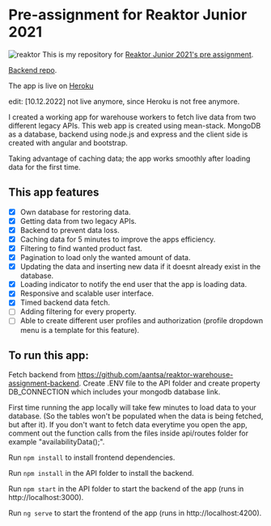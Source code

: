 # Pre-assignment for Reaktor Junior 2021
![reaktor](https://user-images.githubusercontent.com/49878974/99691154-94ccb400-2a91-11eb-9344-93f8cac0634d.png)
This is my repository for [Reaktor Junior 2021's pre assignment](https://www.reaktor.com/junior-dev-assignment/).

[Backend repo](https://github.com/aantsa/reaktor-warehouse-assignment-backend).

The app is live on [Heroku](https://reaktor-warehouse-assignment.herokuapp.com/)

edit: [10.12.2022] not live anymore, since Heroku is not free anymore.

I created a working app for warehouse workers to fetch live data from two different legacy APIs.
This web app is created using mean-stack. MongoDB as a database, backend using node.js and express and the client side is created with angular and bootstrap.

Taking advantage of caching data; the app works smoothly after loading data for the first time.

## This app features
- [x] Own database for restoring data.
- [x] Getting data from two legacy APIs.
- [x] Backend to prevent data loss.
- [x] Caching data for 5 minutes to improve the apps efficiency.
- [x] Filtering to find wanted product fast.
- [x] Pagination to load only the wanted amount of data.
- [x] Updating the data and inserting new data if it doesnt already exist in the database.
- [x] Loading indicator to notify the end user that the app is loading data.
- [x] Responsive and scalable user interface.
- [x] Timed backend data fetch.
- [ ] Adding filtering for every property.
- [ ] Able to create different user profiles and authorization (profile dropdown menu is a template for this feature).

## To run this app:

Fetch backend from https://github.com/aantsa/reaktor-warehouse-assignment-backend.
Create .ENV file to the API folder and create property DB_CONNECTION which includes your mongodb database link.

First time running the app locally will take few minutes to load data to your database. (So the tables won't be populated when the data is being fetched, but after it).
If you don't want to fetch data everytime you open the app, comment out the function calls from the files inside api/routes folder for example "availabilityData();".

Run `npm install` to install frontend dependencies.

Run `npm install` in the API folder to install the backend.

Run `npm start` in the API folder to start the backend of the app (runs in http://localhost:3000).

Run `ng serve` to start the frontend of the app (runs in http://localhost:4200).
